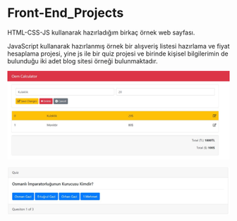 # Front-End_Projects
 HTML-CSS-JS kullanarak hazırladığım birkaç örnek web sayfası.

JavaScript kullanarak hazırlanmış örnek bir alışveriş listesi hazırlama ve fiyat hesaplama projesi, yine js ile bir quiz projesi ve birinde kişisel bilgilerimin de bulunduğu iki adet blog sitesi örneği bulunmaktadır.

![Liste](https://github.com/EkremBali/Front-End_Projects/blob/main/images/Liste%20Yapma.JPG)

![Quiz](https://github.com/EkremBali/Front-End_Projects/blob/main/images/quiz.JPG)

